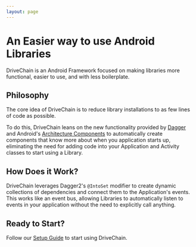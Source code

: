 ```yaml
---
layout: page
---
```


An Easier way to use Android Libraries
======================================

DriveChain is an Android Framework focused on making libraries
more functional, easier to use, and with less boilerplate.

Philosophy
----------

The core idea of DriveChain is to reduce library installations
to as few lines of code as possible.

To do this, DriveChain leans on the new functionality provided by
[Dagger] and Android's [Architecture Components] to automatically create
components that know more about when you application starts up, eliminating
the need for adding code into your Application and Activity classes to start
using a Library.

[Dagger]: https://google.github.io/dagger/
[Architecture Components]: https://developer.android.com/topic/libraries/architecture/index.html

How Does it Work?
-----------------

DriveChain leverages Dagger2's `@IntoSet` modifier to create dynamic 
collections of dependencies and connect them to the Application's events.
This works like an event bus, allowing Libraries to automatically listen
to events in your application without the need to explicitly call anything.

Ready to Start?
---------------

Follow our [Setup Guide] to start using DriveChain.

[Setup Guide]:/start